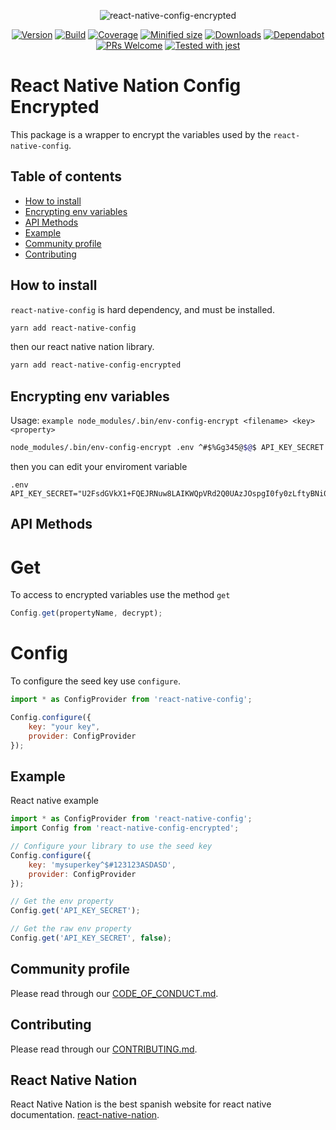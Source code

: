 <div align="center">

![react-native-config-encrypted](https://www.simplilearn.com/ice9/free_resources_article_thumb/React_Native_Tutorial.jpg)

[![Version](https://img.shields.io/npm/v/react-native-config-encrypted)](https://www.npmjs.com/package/react-native-config-encrypted)
[![Build](https://travis-ci.org/react-native-nation/react-native-config-encrypted.svg?branch=master)](https://travis-ci.org/react-native-nation/react-native-config-encrypted)
[![Coverage](https://coveralls.io/repos/github/react-native-nation/react-native-config-encrypted/badge.svg?branch=master)](https://coveralls.io/github/react-native-nation/react-native-config-encrypted?branch=master)
[![Minified size](https://img.shields.io/bundlephobia/min/react-native-config-encrypted)](https://github.com/react-native-nation/react-native-config-encrypted/blob/master/LICENSE)
[![Downloads](https://img.shields.io/npm/dm/react-native-config-encrypted)](https://www.npmjs.com/package/react-native-config-encrypted)
[![Dependabot](https://api.dependabot.com/badges/status?host=github&repo=react-native-nation/react-native-config-encrypted)](https://dependabot.com)
[![PRs Welcome](https://img.shields.io/badge/PRs-welcome-brightgreen.svg)](https://github.com/react-native-nation/react-native-config-encrypted/pulls)
[![Tested with jest](https://img.shields.io/badge/tested_with-jest-99424f.svg)](https://github.com/facebook/jest)

</div>

# React Native Nation Config Encrypted
This package is a wrapper to encrypt the variables used by the `react-native-config`.

## Table of contents
* [How to install](#howtoinstall)
* [Encrypting env variables](#encrypting)
* [API Methods](#using)
* [Example](#example)
* [Community profile](#community)
* [Contributing](#contributing)

<a name="howtoinstall"></a>

## How to install
`react-native-config` is hard dependency, and must be installed.

```bash
yarn add react-native-config
```
then our react native nation library.
```bash
yarn add react-native-config-encrypted
```

<a name="encrypting"></a>
## Encrypting env variables

Usage: `example node_modules/.bin/env-config-encrypt <filename> <key> <property>`

```bash
node_modules/.bin/env-config-encrypt .env ^#$%Gg345@$@$ API_KEY_SECRET
```
then you can edit your enviroment variable
```
.env
API_KEY_SECRET="U2FsdGVkX1+FQEJRNuw8LAIKWQpVRd2Q0UAzJOspgI0fy0zLftyBNi0PdLJfaG1h"
```
<a name="using"></a>
## API Methods

# Get
To access to encrypted variables use the method `get`
```js
Config.get(propertyName, decrypt);
```

# Config
To configure the seed key use `configure`.
```js
import * as ConfigProvider from 'react-native-config';

Config.configure({
    key: "your key",
    provider: ConfigProvider
});
```

<a name="example"></a>
## Example
React native example

```js
import * as ConfigProvider from 'react-native-config';
import Config from 'react-native-config-encrypted';

// Configure your library to use the seed key
Config.configure({
    key: 'mysuperkey^$#123123ASDASD',
    provider: ConfigProvider
});

// Get the env property
Config.get('API_KEY_SECRET');

// Get the raw env property
Config.get('API_KEY_SECRET', false);
```

<a name="community"></a>
## Community profile
Please read through our [CODE_OF_CONDUCT.md](/.github/CODE_OF_CONDUCT.md).

<a name="contributing"></a>
## Contributing
Please read through our [CONTRIBUTING.md](/.github/CONTRIBUTING.md).

<a name="reactnativenation"></a>
## React Native Nation
React Native Nation is the best spanish website for react native documentation.
[react-native-nation](https://reactnativenation.com).